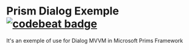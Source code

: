 # Prism Dialog Exemple [![codebeat badge](https://codebeat.co/badges/213b0f32-fb6d-4e6b-8252-d1970e16bcee)](https://codebeat.co/projects/gitlab-com-bizouarn-prism_dialog_exemple-main)

It's an exemple of use for Dialog MVVM in Microsoft Prims Framework

